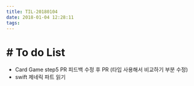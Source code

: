 ```yaml
---
title: TIL-20180104
date: 2018-01-04 12:28:11
tags: 
---
```


# # To do List

- Card Game step5 PR 피드백 수정 후 PR
(타입 사용해서 비교하기 부분 수정)
- swift 제네릭 파트 읽기